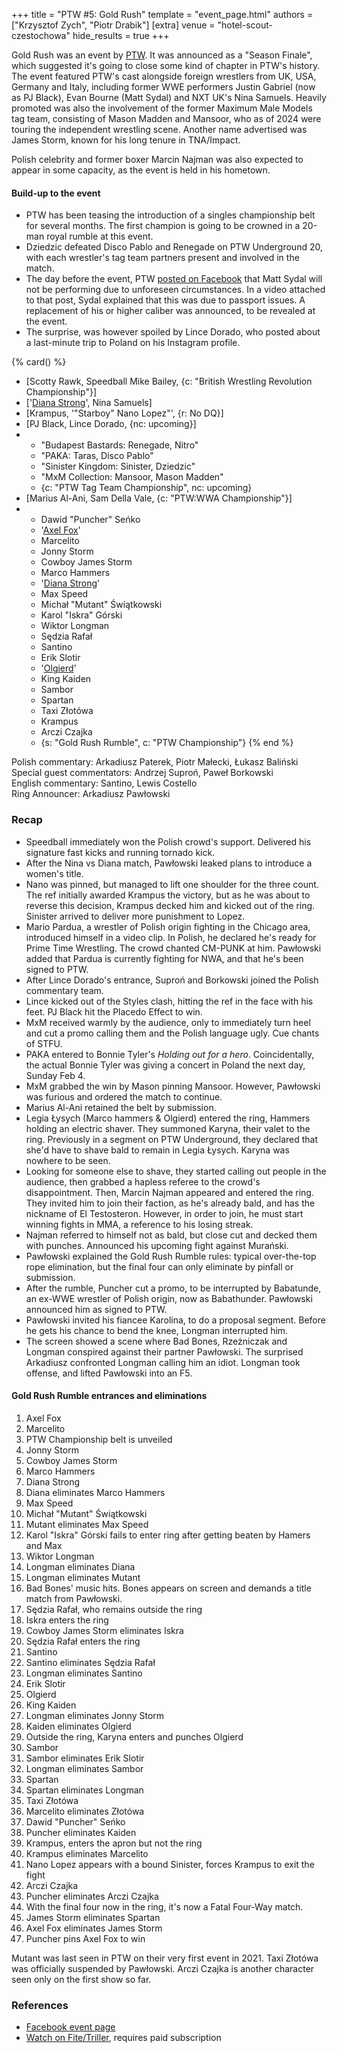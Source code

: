 +++
title = "PTW #5: Gold Rush"
template = "event_page.html"
authors = ["Krzysztof Zych", "Piotr Drabik"]
[extra]
venue = "hotel-scout-czestochowa"
hide_results = true
+++

Gold Rush was an event by [PTW](@/o/ptw.md). It was announced as a "Season Finale", which suggested it's going to close some kind of chapter in PTW's history.
The event featured PTW's cast alongside foreign wrestlers from UK, USA, Germany and Italy, including former WWE performers Justin Gabriel (now as PJ Black), Evan Bourne (Matt Sydal) and NXT UK's Nina Samuels. Heavily promoted was also the involvement of the former Maximum Male Models tag team, consisting of Mason Madden and Mansoor, who as of 2024 were touring the independent wrestling scene. Another name advertised was James Storm, known for his long tenure in TNA/Impact.

Polish celebrity and former boxer Marcin Najman was also expected to appear in some capacity, as the event is held in his hometown.

#### Build-up to the event

* PTW has been teasing the introduction of a singles championship belt for several months. The first champion is going to be crowned in a 20-man royal rumble at this event.
* Dziedzic defeated Disco Pablo and Renegade on PTW Underground 20, with each wrestler's tag team partners present and involved in the match.
* The day before the event, PTW [posted on Facebook][sydal-facebook-video] that Matt Sydal will not be performing due to unforeseen circumstances. In a video attached to that post, Sydal explained that this was due to passport issues. A replacement of his or higher caliber was announced, to be revealed at the event.
* The surprise, was however spoiled by Lince Dorado, who posted about a last-minute trip to Poland on his Instagram profile.

{% card() %}
- [Scotty Rawk, Speedball Mike Bailey, {c: "British Wrestling Revolution Championship"}]
- ['[Diana Strong](@/w/diana-strong.md)', Nina Samuels]
- [Krampus, '"Starboy" Nano Lopez"', {r: No DQ}]
- [PJ Black, Lince Dorado, {nc: upcoming}]
- - "Budapest Bastards: Renegade, Nitro"
  - "PAKA: Taras, Disco Pablo"
  - "Sinister Kingdom: Sinister, Dziedzic"
  - "MxM Collection: Mansoor, Mason Madden"
  - {c: "PTW Tag Team Championship", nc: upcoming}
- [Marius Al-Ani, Sam Della Vale, {c: "PTW:WWA Championship"}]
- - Dawid "Puncher" Seńko
  - '[Axel Fox](@/w/axel-fox.md)'
  - Marcelito
  - Jonny Storm
  - Cowboy James Storm
  - Marco Hammers
  - '[Diana Strong](@/w/diana-strong.md)'
  - Max Speed
  - Michał "Mutant" Świątkowski
  - Karol "Iskra" Górski
  - Wiktor Longman
  - Sędzia Rafał
  - Santino
  - Erik Slotir
  - '[Olgierd](@/w/olgierd.md)'
  - King Kaiden
  - Sambor
  - Spartan
  - Taxi Złotówa
  - Krampus
  - Arczi Czajka
  - {s: "Gold Rush Rumble", c: "PTW Championship"}
{% end %}

Polish commentary: Arkadiusz Paterek, Piotr Małecki, Łukasz Baliński \
Special guest commentators: Andrzej Suproń, Paweł Borkowski \
English commentary: Santino, Lewis Costello \
Ring Announcer: Arkadiusz Pawłowski

### Recap

* Speedball immediately won the Polish crowd's support. Delivered his signature fast kicks and running tornado kick.
* After the Nina vs Diana match, Pawłowski leaked plans to introduce a women's title.
* Nano was pinned, but managed to lift one shoulder for the three count. The ref initially awarded Krampus the victory, but as he was about to reverse this decision, Krampus decked him and kicked out of the ring. Sinister arrived to deliver more punishment to Lopez.
* Mario Pardua, a wrestler of Polish origin fighting in the Chicago area, introduced himself in a video clip. In Polish, he declared he's ready for Prime Time Wrestling. The crowd chanted CM-PUNK at him. Pawłowski added that Pardua is currently fighting for NWA, and that he's been signed to PTW.
* After Lince Dorado's entrance, Suproń and Borkowski joined the Polish commentary team.
* Lince kicked out of the Styles clash, hitting the ref in the face with his feet. PJ Black hit the Placedo Effect to win.
* MxM received warmly by the audience, only to immediately turn heel and cut a promo calling them and the Polish language ugly. Cue chants of STFU.
* PAKA entered to Bonnie Tyler's _Holding out for a hero_. Coincidentally, the actual Bonnie Tyler was giving a concert in Poland the next day, Sunday Feb 4.
* MxM grabbed the win by Mason pinning Mansoor. However, Pawłowski was furious and ordered the match to continue.
* Marius Al-Ani retained the belt by submission.
* Legia Łysych (Marco hammers & Olgierd) entered the ring, Hammers holding an electric shaver. They summoned Karyna, their valet to the ring. Previously in a segment on PTW Underground, they declared that she'd have to shave bald to remain in Legia Łysych. Karyna was nowhere to be seen.
* Looking for someone else to shave, they started calling out people in the audience, then grabbed a hapless referee to the crowd's disappointment. Then, Marcin Najman appeared and entered the ring. They invited him to join their faction, as he's already bald, and has the nickname of El Testosteron. However, in order to join, he must start winning fights in MMA, a reference to his losing streak.
* Najman referred to himself not as bald, but close cut and decked them with punches. Announced his upcoming fight against Murański.
* Pawłowski explained the Gold Rush Rumble rules: typical over-the-top rope elimination, but the final four can only eliminate  by pinfall or submission.
* After the rumble, Puncher cut a promo, to be interrupted by Babatunde, an ex-WWE wrestler of Polish origin, now as Babathunder. Pawłowski announced him as signed to PTW.
* Pawłowski invited his fiancee Karolina, to do a proposal segment. Before he gets his chance to bend the knee, Longman interrupted him.
* The screen showed a scene where Bad Bones, Rzeżniczak and Longman conspired against their partner Pawłowski. The surprised Arkadiusz confronted Longman calling him an idiot. Longman took offense, and lifted Pawłowski into an F5.


#### Gold Rush Rumble entrances and eliminations

1. Axel Fox
2. Marcelito
3. PTW Championship belt is unveiled
4. Jonny Storm
5. Cowboy James Storm
6. Marco Hammers
7. Diana Strong
8. Diana eliminates Marco Hammers
9. Max Speed
10. Michał "Mutant" Świątkowski
11. Mutant eliminates Max Speed
12. Karol "Iskra" Górski fails to enter ring after getting beaten by Hamers and Max
13. Wiktor Longman
14. Longman eliminates Diana
15. Longman eliminates Mutant
16. Bad Bones' music hits. Bones appears on screen and demands a title match from Pawłowski.
17. Sędzia Rafał, who remains outside the ring
18. Iskra enters the ring
19. Cowboy James Storm eliminates Iskra
20. Sędzia Rafał enters the ring
21. Santino
22. Santino eliminates Sędzia Rafał
23. Longman eliminates Santino
24. Erik Slotir
25. Olgierd
26. King Kaiden
27. Longman eliminates Jonny Storm
28. Kaiden eliminates Olgierd
29. Outside the ring, Karyna enters and punches Olgierd
30. Sambor
31. Sambor eliminates Erik Slotir
32. Longman eliminates Sambor
33. Spartan
34. Spartan eliminates Longman
35. Taxi Złotówa
36. Marcelito eliminates Złotówa
37. Dawid "Puncher" Seńko
38. Puncher eliminates Kaiden
39. Krampus, enters the apron but not the ring
40. Krampus eliminates Marcelito
41. Nano Lopez appears with a bound Sinister, forces Krampus to exit the fight
42. Arczi Czajka
43. Puncher eliminates Arczi Czajka
44. With the final four now in the ring, it's now a Fatal Four-Way match.
45. James Storm eliminates Spartan
46. Axel Fox eliminates James Storm
47. Puncher pins Axel Fox to win

Mutant was last seen in PTW on their very first event in 2021.
Taxi Złotówa was officially suspended by Pawłowski. Arczi Czajka is another character seen only on the first show so far.

### References

* [Facebook event page](https://www.facebook.com/events/3371743163122883/)
* [Watch on Fite/Triller](https://www.trillertv.com/watch/ptw-gold-rush-pl/2pehz/), requires paid subscription

[sydal-facebook-video]: https://www.facebook.com/watch/?v=783495120471108

